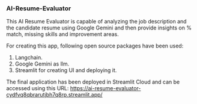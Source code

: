 ### AI-Resume-Evaluator

This AI Resume Evaluator is capable of analyzing the job description and the candidate resume using Google Gemini and then provide insights on % match, missing skills and improvement areas.

For creating this app, following open source packages have been used:

1. Langchain.
2. Google Gemini as llm.
3. Streamlit for creating UI and deploying it.

The final application has been deployed in Streamlit Cloud and can be accessed using this URL: https://ai-resume-evaluator-cydfvq8qbrarutjbh7q8rp.streamlit.app/
